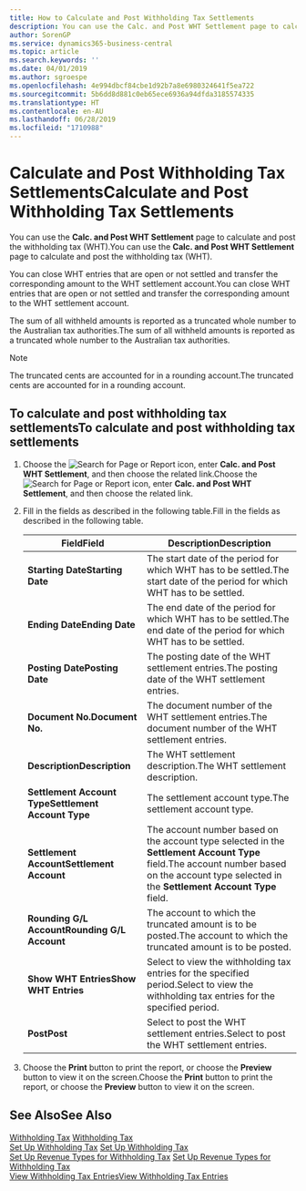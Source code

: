 ```yaml
---
title: How to Calculate and Post Withholding Tax Settlements
description: You can use the Calc. and Post WHT Settlement page to calculate and post the withholding tax (WHT).
author: SorenGP
ms.service: dynamics365-business-central
ms.topic: article
ms.search.keywords: ''
ms.date: 04/01/2019
ms.author: sgroespe
ms.openlocfilehash: 4e994dbcf84cbe1d92b7a8e6980324641f5ea722
ms.sourcegitcommit: 5b6dd8d881c0eb65ece6936a94dfda3185574335
ms.translationtype: HT
ms.contentlocale: en-AU
ms.lasthandoff: 06/28/2019
ms.locfileid: "1710988"
---
```

# <a name="calculate-and-post-withholding-tax-settlements"></a><span data-ttu-id="b5307-103">Calculate and Post Withholding Tax Settlements</span><span class="sxs-lookup"><span data-stu-id="b5307-103">Calculate and Post Withholding Tax Settlements</span></span>
<span data-ttu-id="b5307-104">You can use the **Calc. and Post WHT Settlement** page to calculate and post the withholding tax (WHT).</span><span class="sxs-lookup"><span data-stu-id="b5307-104">You can use the **Calc. and Post WHT Settlement** page to calculate and post the withholding tax (WHT).</span></span>  

<span data-ttu-id="b5307-105">You can close WHT entries that are open or not settled and transfer the corresponding amount to the WHT settlement account.</span><span class="sxs-lookup"><span data-stu-id="b5307-105">You can close WHT entries that are open or not settled and transfer the corresponding amount to the WHT settlement account.</span></span>  

<span data-ttu-id="b5307-106">The sum of all withheld amounts is reported as a truncated whole number to the Australian tax authorities.</span><span class="sxs-lookup"><span data-stu-id="b5307-106">The sum of all withheld amounts is reported as a truncated whole number to the Australian tax authorities.</span></span>  

> [!NOTE]  
>  <span data-ttu-id="b5307-107">The truncated cents are accounted for in a rounding account.</span><span class="sxs-lookup"><span data-stu-id="b5307-107">The truncated cents are accounted for in a rounding account.</span></span>  

## <a name="to-calculate-and-post-withholding-tax-settlements"></a><span data-ttu-id="b5307-108">To calculate and post withholding tax settlements</span><span class="sxs-lookup"><span data-stu-id="b5307-108">To calculate and post withholding tax settlements</span></span>  

1.  <span data-ttu-id="b5307-109">Choose the ![Search for Page or Report](../../media/ui-search/search_small.png "Search for Page or Report icon") icon, enter **Calc. and Post WHT Settlement**, and then choose the related link.</span><span class="sxs-lookup"><span data-stu-id="b5307-109">Choose the ![Search for Page or Report](../../media/ui-search/search_small.png "Search for Page or Report icon") icon, enter **Calc. and Post WHT Settlement**, and then choose the related link.</span></span>  
2.  <span data-ttu-id="b5307-110">Fill in the fields as described in the following table.</span><span class="sxs-lookup"><span data-stu-id="b5307-110">Fill in the fields as described in the following table.</span></span>  

    |<span data-ttu-id="b5307-111">Field</span><span class="sxs-lookup"><span data-stu-id="b5307-111">Field</span></span>|<span data-ttu-id="b5307-112">Description</span><span class="sxs-lookup"><span data-stu-id="b5307-112">Description</span></span>|  
    |---------------------------------|---------------------------------------|  
    |<span data-ttu-id="b5307-113">**Starting Date**</span><span class="sxs-lookup"><span data-stu-id="b5307-113">**Starting Date**</span></span>|<span data-ttu-id="b5307-114">The start date of the period for which WHT has to be settled.</span><span class="sxs-lookup"><span data-stu-id="b5307-114">The start date of the period for which WHT has to be settled.</span></span>|  
    |<span data-ttu-id="b5307-115">**Ending Date**</span><span class="sxs-lookup"><span data-stu-id="b5307-115">**Ending Date**</span></span>|<span data-ttu-id="b5307-116">The end date of the period for which WHT has to be settled.</span><span class="sxs-lookup"><span data-stu-id="b5307-116">The end date of the period for which WHT has to be settled.</span></span>|  
    |<span data-ttu-id="b5307-117">**Posting Date**</span><span class="sxs-lookup"><span data-stu-id="b5307-117">**Posting Date**</span></span>|<span data-ttu-id="b5307-118">The posting date of the WHT settlement entries.</span><span class="sxs-lookup"><span data-stu-id="b5307-118">The posting date of the WHT settlement entries.</span></span>|  
    |<span data-ttu-id="b5307-119">**Document No.**</span><span class="sxs-lookup"><span data-stu-id="b5307-119">**Document No.**</span></span>|<span data-ttu-id="b5307-120">The document number of the WHT settlement entries.</span><span class="sxs-lookup"><span data-stu-id="b5307-120">The document number of the WHT settlement entries.</span></span>|  
    |<span data-ttu-id="b5307-121">**Description**</span><span class="sxs-lookup"><span data-stu-id="b5307-121">**Description**</span></span>|<span data-ttu-id="b5307-122">The WHT settlement description.</span><span class="sxs-lookup"><span data-stu-id="b5307-122">The WHT settlement description.</span></span>|  
    |<span data-ttu-id="b5307-123">**Settlement Account Type**</span><span class="sxs-lookup"><span data-stu-id="b5307-123">**Settlement Account Type**</span></span>|<span data-ttu-id="b5307-124">The settlement account type.</span><span class="sxs-lookup"><span data-stu-id="b5307-124">The settlement account type.</span></span>|  
    |<span data-ttu-id="b5307-125">**Settlement Account**</span><span class="sxs-lookup"><span data-stu-id="b5307-125">**Settlement Account**</span></span>|<span data-ttu-id="b5307-126">The account number based on the account type selected in the **Settlement Account Type** field.</span><span class="sxs-lookup"><span data-stu-id="b5307-126">The account number based on the account type selected in the **Settlement Account Type** field.</span></span>|  
    |<span data-ttu-id="b5307-127">**Rounding G/L Account**</span><span class="sxs-lookup"><span data-stu-id="b5307-127">**Rounding G/L Account**</span></span>|<span data-ttu-id="b5307-128">The account to which the truncated amount is to be posted.</span><span class="sxs-lookup"><span data-stu-id="b5307-128">The account to which the truncated amount is to be posted.</span></span>|  
    |<span data-ttu-id="b5307-129">**Show WHT Entries**</span><span class="sxs-lookup"><span data-stu-id="b5307-129">**Show WHT Entries**</span></span>|<span data-ttu-id="b5307-130">Select to view the withholding tax entries for the specified period.</span><span class="sxs-lookup"><span data-stu-id="b5307-130">Select to view the withholding tax entries for the specified period.</span></span>|  
    |<span data-ttu-id="b5307-131">**Post**</span><span class="sxs-lookup"><span data-stu-id="b5307-131">**Post**</span></span>|<span data-ttu-id="b5307-132">Select to post the WHT settlement entries.</span><span class="sxs-lookup"><span data-stu-id="b5307-132">Select to post the WHT settlement entries.</span></span>|  

3.  <span data-ttu-id="b5307-133">Choose the **Print** button to print the report, or choose the **Preview** button to view it on the screen.</span><span class="sxs-lookup"><span data-stu-id="b5307-133">Choose the **Print** button to print the report, or choose the **Preview** button to view it on the screen.</span></span>  

## <a name="see-also"></a><span data-ttu-id="b5307-134">See Also</span><span class="sxs-lookup"><span data-stu-id="b5307-134">See Also</span></span>  
 <span data-ttu-id="b5307-135">[Withholding Tax](withholding-tax.md) </span><span class="sxs-lookup"><span data-stu-id="b5307-135">[Withholding Tax](withholding-tax.md) </span></span>  
 <span data-ttu-id="b5307-136">[Set Up Withholding Tax](how-to-set-up-withholding-tax.md) </span><span class="sxs-lookup"><span data-stu-id="b5307-136">[Set Up Withholding Tax](how-to-set-up-withholding-tax.md) </span></span>  
 <span data-ttu-id="b5307-137">[Set Up Revenue Types for Withholding Tax](how-to-set-up-revenue-types-for-withholding-tax.md) </span><span class="sxs-lookup"><span data-stu-id="b5307-137">[Set Up Revenue Types for Withholding Tax](how-to-set-up-revenue-types-for-withholding-tax.md) </span></span>  
 [<span data-ttu-id="b5307-138">View Withholding Tax Entries</span><span class="sxs-lookup"><span data-stu-id="b5307-138">View Withholding Tax Entries</span></span>](how-to-view-withholding-tax-entries.md)
